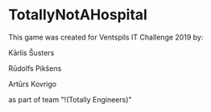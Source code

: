 # TotallyNotAHospital

This game was created for Ventspils IT Challenge 2019 by:

Kārlis Šusters

Rūdolfs Pikšens

Artūrs Kovrigo


as part of team "!(Totally Engineers)"
